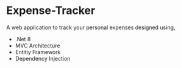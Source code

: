 # Expense-Tracker
A web application to track your personal expenses designed using,
- .Net 8
- MVC Architecture
- Entitiy Framework
- Dependency Injection
  
